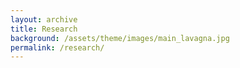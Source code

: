 ```yaml
---
layout: archive
title: Research
background: /assets/theme/images/main_lavagna.jpg
permalink: /research/
---
```


